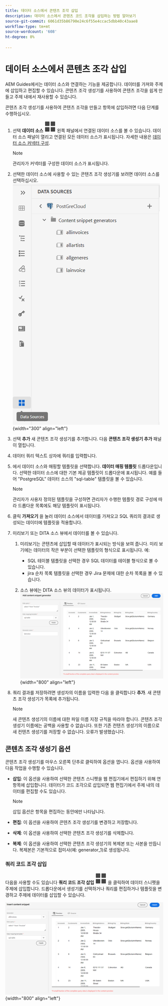 ```yaml
---
title: 데이터 소스에서 콘텐츠 조각 삽입
description: 데이터 소스에서 콘텐츠 코드 조각을 삽입하는 방법 알아보기
source-git-commit: 6061d35b86790e24c6f55e4ccac5dbb40c43aae8
workflow-type: tm+mt
source-wordcount: '608'
ht-degree: 0%

---
```



# 데이터 소스에서 콘텐츠 조각 삽입

AEM Guides에서는 데이터 소스와 연결하는 기능을 제공합니다. 데이터를 가져와 주제에 삽입하고 편집할 수 있습니다. 콘텐츠 조각 생성기를 사용하여 콘텐츠 조각을 쉽게 만들고 주제 내에서 재사용할 수 있습니다.

콘텐츠 조각 생성기를 사용하여 콘텐츠 조각을 만들고 항목에 삽입하려면 다음 단계를 수행하십시오.

1. 선택 **데이터 소스** ![](images/data-source-icon.svg)   왼쪽 패널에서 연결된 데이터 소스를 볼 수 있습니다. 데이터 소스 패널이 열리고 연결된 모든 데이터 소스가 표시됩니다. 자세한 내용은 [데이터 소스 커넥터 구성](../cs-install-guide/conf-data-source-connector.md).

   >[!NOTE]
   >
   > 관리자가 커넥터를 구성한 데이터 소스가 표시됩니다.

1. 선택한 데이터 소스에 사용할 수 있는 콘텐츠 조각 생성기를 보려면 데이터 소스를 선택하십시오.
   ![](images/code-snippet-generator.png){width="300" align="left"}
1. 선택 **추가** 새 콘텐츠 조각 생성기를 추가합니다. 다음 **콘텐츠 조각 생성기 추가** 패널이 열립니다.

1. 데이터 쿼리 텍스트 상자에 쿼리를 입력합니다.
1. 에서 데이터 소스와 매핑할 템플릿을 선택합니다. **데이터 매핑 템플릿** 드롭다운입니다.
선택한 데이터 소스에 대한 기본 제공 템플릿이 드롭다운에 표시됩니다. 예를 들어 &quot;PostgreSQL&quot; 데이터 소스의 &quot;sql-table&quot; 템플릿을 볼 수 있습니다.

   >[!NOTE]
   >  
   > 관리자가 사용자 정의된 템플릿을 구성하면 관리자가 수행한 템플릿 경로 구성에 따라 드롭다운 목록에도 해당 템플릿이 표시됩니다.

1. 클릭 **가져오기** 을 눌러 데이터 소스에서 데이터를 가져오고 SQL 쿼리의 결과로 생성되는 데이터에 템플릿을 적용합니다.

1. 미리보기 또는 DITA 소스 뷰에서 데이터를 볼 수 있습니다.

   1. 미리보기는 콘텐츠에 삽입할 때 데이터가 표시되는 방식을 보여 줍니다. 미리 보기에는 데이터의 작은 부분이 선택한 템플릿의 형식으로 표시됩니다.
예:
      * SQL 테이블 템플릿을 선택한 경우 SQL 데이터를 테이블 형식으로 볼 수 있습니다.
      * jira 순차 목록 템플릿을 선택한 경우 Jira 문제에 대한 순차 목록을 볼 수 있습니다.

   1. 소스 뷰에는 DITA 소스 뷰의 데이터가 표시됩니다.
      ![](images/add-content-snippet-generator.png){width="800" align="left"}
1. 쿼리 결과를 저장하려면 생성자의 이름을 입력한 다음 을 클릭합니다 **추가**.   새 콘텐츠 조각 생성기가 목록에 추가됩니다.

   >[!NOTE]
   >
   > 새 콘텐츠 생성기의 이름에 대한 파일 이름 지정 규칙을 따라야 합니다. 콘텐츠 조각 생성기 이름에는 공백을 사용할 수 없습니다. 또한 기존 컨텐츠 생성기의 이름으로 새 컨텐츠 생성기를 저장할 수 없습니다. 오류가 발생했습니다.

## 콘텐츠 조각 생성기 옵션

콘텐츠 조각 생성기를 마우스 오른쪽 단추로 클릭하여 옵션을 엽니다. 옵션을 사용하여 다음 작업을 수행할 수 있습니다.
* **삽입**: 이 옵션을 사용하여 선택한 콘텐츠 스니펫을 웹 편집기에서 편집하기 위해 연 항목에 삽입합니다. 데이터가 코드 조각으로 삽입되면 웹 편집기에서 주제 내의 데이터를 편집할 수도 있습니다.

  >[!NOTE]
  > 
  > 삽입 옵션은 항목을 편집하는 동안에만 나타납니다.

* **편집**: 이 옵션을 사용하여 콘텐츠 조각 생성기를 변경하고 저장합니다.
* **삭제**: 이 옵션을 사용하여 선택한 콘텐츠 조각 생성기를 삭제합니다.
* **복제**: 이 옵션을 사용하여 선택한 콘텐츠 조각 생성기의 복제본 또는 사본을 만듭니다. 복제본은 기본적으로 접미사(예: generator_1)로 생성됩니다.

### 쿼리 코드 조각 삽입

다음을 사용할 수도 있습니다 **쿼리 코드 조각 삽입** ![](images/data-source-icon.svg)   을 클릭하여 데이터 스니펫을 주제에 삽입합니다.  드롭다운에서 생성기를 선택하거나 쿼리를 편집하거나 템플릿을 변경하고 주제에 데이터를 삽입할 수 있습니다.

![](images/insert-content-snippet.png){width="800" align="left"}




